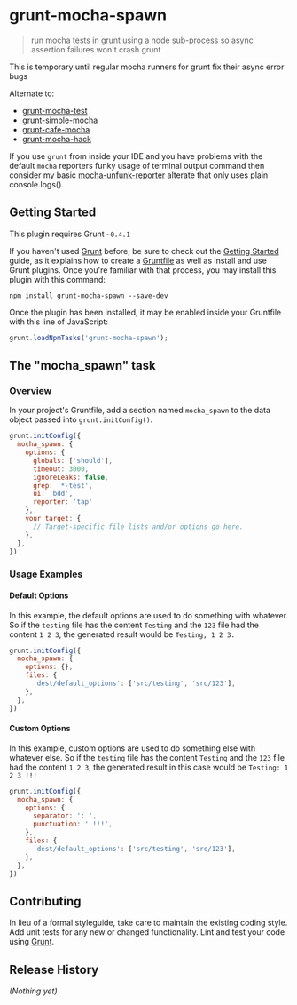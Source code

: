 # grunt-mocha-spawn

> run mocha tests in grunt using a node sub-process so async assertion failures won't crash grunt

This is temporary until regular mocha runners for grunt fix their async error bugs

Alternate to:

* [grunt-mocha-test](https://github.com/pghalliday/grunt-mocha-test)
* [grunt-simple-mocha](https://github.com/yaymukund/grunt-simple-mocha)
* [grunt-cafe-mocha](https://github.com/jdavis/grunt-cafe-mocha)
* [grunt-mocha-hack](https://github.com/gregrperkins/grunt-mocha-hack)

If you use `grunt` from inside your IDE and you have problems with the default `mocha` reporters funky usage of terminal output command then consider my basic [mocha-unfunk-reporter](https://github.com/Bartvds/mocha-unfunk-reporter) alterate that only uses plain console.logs().

## Getting Started
This plugin requires Grunt `~0.4.1`

If you haven't used [Grunt](http://gruntjs.com/) before, be sure to check out the [Getting Started](http://gruntjs.com/getting-started) guide, as it explains how to create a [Gruntfile](http://gruntjs.com/sample-gruntfile) as well as install and use Grunt plugins. Once you're familiar with that process, you may install this plugin with this command:

```shell
npm install grunt-mocha-spawn --save-dev
```

Once the plugin has been installed, it may be enabled inside your Gruntfile with this line of JavaScript:

```js
grunt.loadNpmTasks('grunt-mocha-spawn');
```

## The "mocha_spawn" task

### Overview
In your project's Gruntfile, add a section named `mocha_spawn` to the data object passed into `grunt.initConfig()`.

```js
grunt.initConfig({
  mocha_spawn: {
    options: {
      globals: ['should'],
      timeout: 3000,
      ignoreLeaks: false,
      grep: '*-test',
      ui: 'bdd',
      reporter: 'tap'
    },
    your_target: {
      // Target-specific file lists and/or options go here.
    },
  },
})
```

### Usage Examples

#### Default Options
In this example, the default options are used to do something with whatever. So if the `testing` file has the content `Testing` and the `123` file had the content `1 2 3`, the generated result would be `Testing, 1 2 3.`

```js
grunt.initConfig({
  mocha_spawn: {
    options: {},
    files: {
      'dest/default_options': ['src/testing', 'src/123'],
    },
  },
})
```

#### Custom Options
In this example, custom options are used to do something else with whatever else. So if the `testing` file has the content `Testing` and the `123` file had the content `1 2 3`, the generated result in this case would be `Testing: 1 2 3 !!!`

```js
grunt.initConfig({
  mocha_spawn: {
    options: {
      separator: ': ',
      punctuation: ' !!!',
    },
    files: {
      'dest/default_options': ['src/testing', 'src/123'],
    },
  },
})
```

## Contributing
In lieu of a formal styleguide, take care to maintain the existing coding style. Add unit tests for any new or changed functionality. Lint and test your code using [Grunt](http://gruntjs.com/).

## Release History
_(Nothing yet)_

